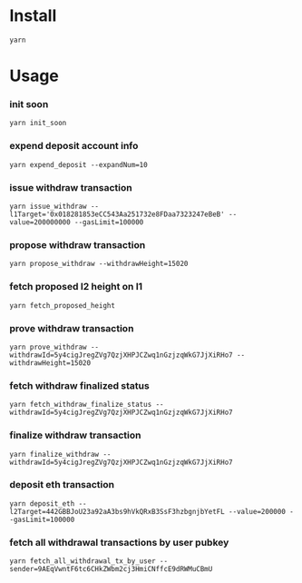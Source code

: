 # Install
`yarn`

# Usage
### init soon
`yarn init_soon`

### expend deposit account info
`yarn expend_deposit --expandNum=10`

### issue withdraw transaction
`yarn issue_withdraw --l1Target='0x018281853eCC543Aa251732e8FDaa7323247eBeB' --value=200000000 --gasLimit=100000`

### propose withdraw transaction
`yarn propose_withdraw --withdrawHeight=15020`

### fetch proposed l2 height on l1
`yarn fetch_proposed_height`

### prove withdraw transaction
`yarn prove_withdraw --withdrawId=5y4cigJregZVg7QzjXHPJCZwq1nGzjzqWkG7JjXiRHo7 --withdrawHeight=15020`

### fetch withdraw finalized status
`yarn fetch_withdraw_finalize_status --withdrawId=5y4cigJregZVg7QzjXHPJCZwq1nGzjzqWkG7JjXiRHo7`

### finalize withdraw transaction
`yarn finalize_withdraw --withdrawId=5y4cigJregZVg7QzjXHPJCZwq1nGzjzqWkG7JjXiRHo7`

### deposit eth transaction
`yarn deposit_eth --l2Target=442GBBJoU23a92aA3bs9hVkQRxB3SsF3hzbgnjbYetFL --value=200000 --gasLimit=100000`

### fetch all withdrawal transactions by user pubkey
`yarn fetch_all_withdrawal_tx_by_user --sender=9AEqVwntF6tc6CHkZWbm2cj3HmiCNffcE9dRWMuCBmU`
